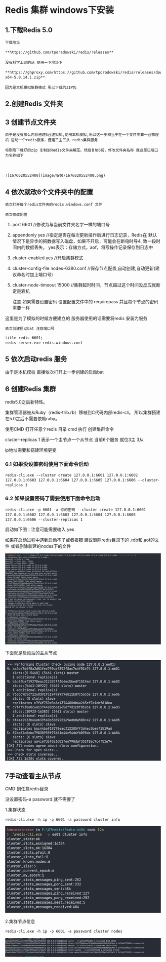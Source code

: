 
# Redis 集群 windows下安装

## 1.下载Redis 5.0

    下载地址

    **https://github.com/tporadowski/redis/releases**

    没有科学上网的话 使用一下地址下

    **https://ghproxy.com/https://github.com/tporadowski/redis/releases/download/v5.0.14.1/Redis-x64-5.0.14.1.zip**

    因为是本机模拟集群模式 所以下载的ZIP包

## 2.创建Redis 文件夹

## 3 创建节点文件夹

    由于是没有那么内存搭建6台虚拟机,使用本机模拟,所以这一步相当于在一个文件夹算一台物理机 启动一个redis服务，搭建三主三从 redis集群服务

    将刚刚下载好的zip 复制到Redis文件夹解压。然后复制6份，修改文件夹名称 我这里已端口为名称如下



    ![1676620552400](image/安装/1676620552400.png)

## 4 依次就改6个文件夹中的配置

    依次打开每个redis文件夹的redis.windows.conf 文件

    依次修改配置

1. port 6601  //修改为与当前文件夹名字一样的端口号
2. appendonly yes //指定是否在每次更新操作后进行日志记录，Redis在 默认情况下是异步的把数据写入磁盘，如果不开启，可能会在断电时导4. 致一段时间内的数据丢失。 yes表示：存储方式，aof，将写操作记录保存到日志中
3. cluster-enabled yes //开启集群模式
4. cluster-config-file nodes-6380.conf //保存节点配置,自动创建,自动更新(建议命名时加上端口号)
5. cluster-node-timeout 15000 //集群超时时间，节点超过这个时间没反应就断定是宕机

   注意 如果需要设置密码  设置配置文件中的 requirepass  并且每个节点的密码需要一样

这里是为了模拟的时候方便建立的 服务器使用的话需要将redis 安装为服务

    依次创建启动bat 注意端口号

```
title redis-6601;
redis-server.exe redis.windows.conf
```

## 5 依次启动redis 服务

 由于是本机模拟 直接依次打开上一步创建的启动bat

## 6 创建Redis 集群

redis5.0之后新特性。

集群管理器被从Ruby（redis-trib.rb）移植到C代码内部redis-cli。
所以集群搭建在5.0之后不需要依赖ruby。

使用CMD 打开任意个redis 目录 cmd 执行 创建集群命令

cluster-replicas 1 表示一个主节点一个从节点 当前6个服务 就位3主 3从

ip地址需要和搭建环境更变

### 6.1 如果没设置密码使用下面命令启动

```
redis-cli.exe --cluster create 127.0.0.1:6601 127.0.0.1:6602 127.0.0.1:6603 127.0.0.1:6604 127.0.0.1:6605 127.0.0.1:6606 --cluster-replicas 1
```

### 6.2 如果设置密码了需要使用下面命令启动

```
redis-cli.exe -p 6601 -a 你的密码 --cluster create 127.0.0.1:6601 127.0.0.1:6602 127.0.0.1:6603 127.0.0.1:6604 127.0.0.1:6605 127.0.0.1:6606 --cluster-replicas 1
```

启动如下图：注意可能需要输入 yes

如果在启动过程中遇到启动不了或者报错 建议删除redis目录下的 .rdb和.aof的文件 或者删除新建的nodes下的文件

![1676622510691](image/安装/1676622510691.png)

下面就是启动后的主从节点

![1676622521025](image/安装/1676622521025.png)

## 7手动查看主从节点

CMD 到任意redis目录

没设置密码-a password 就不需要了

1.集群状态

```
redis-cli.exe -h ip -p 6601 -a password cluster info
```

![1676622778991](image/安装/1676622778991.png)

2.集群节点信息

```
redis-cli.exe -h ip -p 6601 -a password cluster nodes
```

![1676622767578](image/安装/1676622767578.png)
